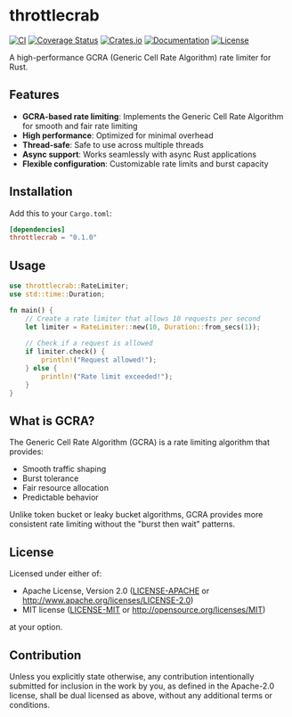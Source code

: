 # throttlecrab

[![CI](https://github.com/lazureykis/throttlecrab/actions/workflows/ci.yml/badge.svg)](https://github.com/lazureykis/throttlecrab/actions/workflows/ci.yml)
[![Coverage Status](https://codecov.io/gh/lazureykis/throttlecrab/branch/master/graph/badge.svg)](https://codecov.io/gh/lazureykis/throttlecrab)
[![Crates.io](https://img.shields.io/crates/v/throttlecrab.svg)](https://crates.io/crates/throttlecrab)
[![Documentation](https://docs.rs/throttlecrab/badge.svg)](https://docs.rs/throttlecrab)
[![License](https://img.shields.io/crates/l/throttlecrab.svg)](LICENSE-MIT)

A high-performance GCRA (Generic Cell Rate Algorithm) rate limiter for Rust.

## Features

- **GCRA-based rate limiting**: Implements the Generic Cell Rate Algorithm for smooth and fair rate limiting
- **High performance**: Optimized for minimal overhead
- **Thread-safe**: Safe to use across multiple threads
- **Async support**: Works seamlessly with async Rust applications
- **Flexible configuration**: Customizable rate limits and burst capacity

## Installation

Add this to your `Cargo.toml`:

```toml
[dependencies]
throttlecrab = "0.1.0"
```

## Usage

```rust
use throttlecrab::RateLimiter;
use std::time::Duration;

fn main() {
    // Create a rate limiter that allows 10 requests per second
    let limiter = RateLimiter::new(10, Duration::from_secs(1));
    
    // Check if a request is allowed
    if limiter.check() {
        println!("Request allowed!");
    } else {
        println!("Rate limit exceeded!");
    }
}
```

## What is GCRA?

The Generic Cell Rate Algorithm (GCRA) is a rate limiting algorithm that provides:
- Smooth traffic shaping
- Burst tolerance
- Fair resource allocation
- Predictable behavior

Unlike token bucket or leaky bucket algorithms, GCRA provides more consistent rate limiting without the "burst then wait" patterns.

## License

Licensed under either of:

- Apache License, Version 2.0 ([LICENSE-APACHE](LICENSE-APACHE) or http://www.apache.org/licenses/LICENSE-2.0)
- MIT license ([LICENSE-MIT](LICENSE-MIT) or http://opensource.org/licenses/MIT)

at your option.

## Contribution

Unless you explicitly state otherwise, any contribution intentionally submitted
for inclusion in the work by you, as defined in the Apache-2.0 license, shall be
dual licensed as above, without any additional terms or conditions.